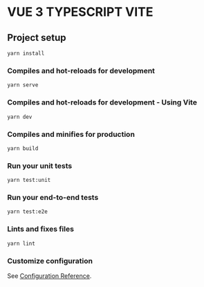 # VUE 3 TYPESCRIPT VITE

## Project setup
```
yarn install
```

### Compiles and hot-reloads for development
```
yarn serve
```
### Compiles and hot-reloads for development - Using Vite
```
yarn dev
```

### Compiles and minifies for production
```
yarn build
```

### Run your unit tests
```
yarn test:unit
```

### Run your end-to-end tests
```
yarn test:e2e
```

### Lints and fixes files
```
yarn lint
```

### Customize configuration
See [Configuration Reference](https://cli.vuejs.org/config/).
